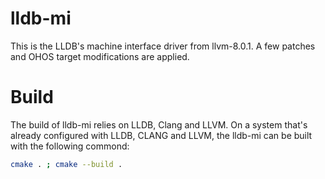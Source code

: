 # lldb-mi

This is the LLDB's machine interface driver from llvm-8.0.1.
A few patches and OHOS target modifications are applied.

# Build

The build of lldb-mi relies on LLDB, Clang and LLVM. On a system that's already configured with LLDB, CLANG and LLVM,
the lldb-mi can be built with the following commond:

```bash
cmake . ; cmake --build .
```

